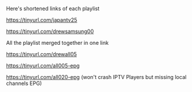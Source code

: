 Here's shortened links of each playlist

https://tinyurl.com/japantv25

https://tinyurl.com/drewsamsung00

All the playlist merged together in one link

https://tinyurl.com/drewall05

https://tinyurl.com/all005-epg

https://tinyurl.com/all020-epg (won't crash IPTV Players but missing local channels EPG)
